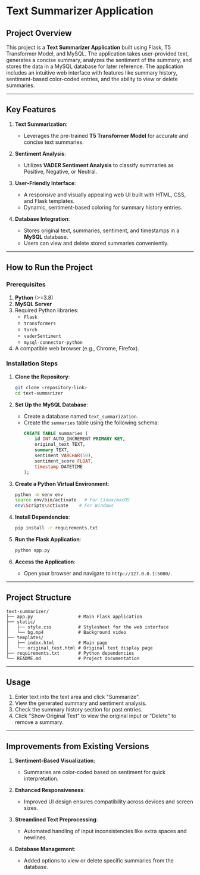 # Text Summarizer Application

## Project Overview

This project is a **Text Summarizer Application** built using Flask, T5 Transformer Model, and MySQL. The application takes user-provided text, generates a concise summary, analyzes the sentiment of the summary, and stores the data in a MySQL database for later reference. The application includes an intuitive web interface with features like summary history, sentiment-based color-coded entries, and the ability to view or delete summaries.

---

## Key Features

1. **Text Summarization**:

   - Leverages the pre-trained **T5 Transformer Model** for accurate and concise text summaries.

2. **Sentiment Analysis**:

   - Utilizes **VADER Sentiment Analysis** to classify summaries as Positive, Negative, or Neutral.

3. **User-Friendly Interface**:

   - A responsive and visually appealing web UI built with HTML, CSS, and Flask templates.
   - Dynamic, sentiment-based coloring for summary history entries.

4. **Database Integration**:

   - Stores original text, summaries, sentiment, and timestamps in a **MySQL** database.
   - Users can view and delete stored summaries conveniently.

---

## How to Run the Project

### Prerequisites

1. **Python** (>=3.8)
2. **MySQL Server**
3. Required Python libraries:
   - `Flask`
   - `transformers`
   - `torch`
   - `vaderSentiment`
   - `mysql-connector-python`
4. A compatible web browser (e.g., Chrome, Firefox).

### Installation Steps

1. **Clone the Repository**:

   ```bash
   git clone <repository-link>
   cd text-summarizer
   ```

2. **Set Up the MySQL Database**:

   - Create a database named `text_summarization`.
   - Create the `summaries` table using the following schema:
     ```sql
     CREATE TABLE summaries (
         id INT AUTO_INCREMENT PRIMARY KEY,
         original_text TEXT,
         summary TEXT,
         sentiment VARCHAR(50),
         sentiment_score FLOAT,
         timestamp DATETIME
     );
     ```

3. **Create a Python Virtual Environment**:

   ```bash
   python -m venv env
   source env/bin/activate   # For Linux/macOS
   env\Scripts\activate    # For Windows
   ```

4. **Install Dependencies**:

   ```bash
   pip install -r requirements.txt
   ```

5. **Run the Flask Application**:

   ```bash
   python app.py
   ```

6. **Access the Application**:

   - Open your browser and navigate to `http://127.0.0.1:5000/`.

---

## Project Structure

```
text-summarizer/
├── app.py                 # Main Flask application
├── static/
│   ├── style.css          # Stylesheet for the web interface
│   └── bg.mp4             # Background video
├── templates/
│   ├── index.html         # Main page
│   └── original_text.html # Original text display page
├── requirements.txt       # Python dependencies
└── README.md              # Project documentation
```

---

## Usage

1. Enter text into the text area and click "Summarize".
2. View the generated summary and sentiment analysis.
3. Check the summary history section for past entries.
4. Click "Show Original Text" to view the original input or "Delete" to remove a summary.

---

## Improvements from Existing Versions

1. **Sentiment-Based Visualization**:

   - Summaries are color-coded based on sentiment for quick interpretation.

2. **Enhanced Responsiveness**:

   - Improved UI design ensures compatibility across devices and screen sizes.

3. **Streamlined Text Preprocessing**:

   - Automated handling of input inconsistencies like extra spaces and newlines.

4. **Database Management**:

   - Added options to view or delete specific summaries from the database.
